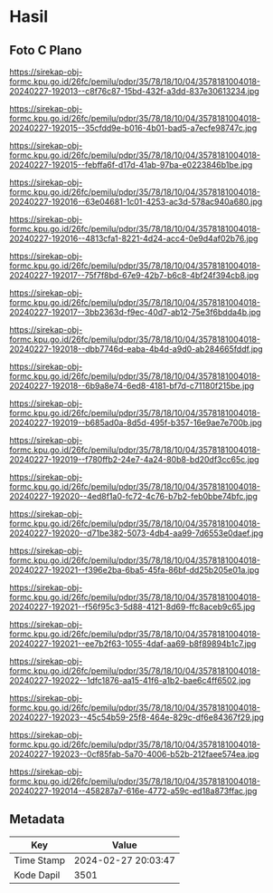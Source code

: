 # Hasil

## Foto C Plano

https://sirekap-obj-formc.kpu.go.id/26fc/pemilu/pdpr/35/78/18/10/04/3578181004018-20240227-192013--c8f76c87-15bd-432f-a3dd-837e30613234.jpg

https://sirekap-obj-formc.kpu.go.id/26fc/pemilu/pdpr/35/78/18/10/04/3578181004018-20240227-192015--35cfdd9e-b016-4b01-bad5-a7ecfe98747c.jpg

https://sirekap-obj-formc.kpu.go.id/26fc/pemilu/pdpr/35/78/18/10/04/3578181004018-20240227-192015--febffa6f-d17d-41ab-97ba-e0223846b1be.jpg

https://sirekap-obj-formc.kpu.go.id/26fc/pemilu/pdpr/35/78/18/10/04/3578181004018-20240227-192016--63e04681-1c01-4253-ac3d-578ac940a680.jpg

https://sirekap-obj-formc.kpu.go.id/26fc/pemilu/pdpr/35/78/18/10/04/3578181004018-20240227-192016--4813cfa1-8221-4d24-acc4-0e9d4af02b76.jpg

https://sirekap-obj-formc.kpu.go.id/26fc/pemilu/pdpr/35/78/18/10/04/3578181004018-20240227-192017--75f7f8bd-67e9-42b7-b6c8-4bf24f394cb8.jpg

https://sirekap-obj-formc.kpu.go.id/26fc/pemilu/pdpr/35/78/18/10/04/3578181004018-20240227-192017--3bb2363d-f9ec-40d7-ab12-75e3f6bdda4b.jpg

https://sirekap-obj-formc.kpu.go.id/26fc/pemilu/pdpr/35/78/18/10/04/3578181004018-20240227-192018--dbb7746d-eaba-4b4d-a9d0-ab284665fddf.jpg

https://sirekap-obj-formc.kpu.go.id/26fc/pemilu/pdpr/35/78/18/10/04/3578181004018-20240227-192018--6b9a8e74-6ed8-4181-bf7d-c71180f215be.jpg

https://sirekap-obj-formc.kpu.go.id/26fc/pemilu/pdpr/35/78/18/10/04/3578181004018-20240227-192019--b685ad0a-8d5d-495f-b357-16e9ae7e700b.jpg

https://sirekap-obj-formc.kpu.go.id/26fc/pemilu/pdpr/35/78/18/10/04/3578181004018-20240227-192019--f780ffb2-24e7-4a24-80b8-bd20df3cc65c.jpg

https://sirekap-obj-formc.kpu.go.id/26fc/pemilu/pdpr/35/78/18/10/04/3578181004018-20240227-192020--4ed8f1a0-fc72-4c76-b7b2-feb0bbe74bfc.jpg

https://sirekap-obj-formc.kpu.go.id/26fc/pemilu/pdpr/35/78/18/10/04/3578181004018-20240227-192020--d71be382-5073-4db4-aa99-7d6553e0daef.jpg

https://sirekap-obj-formc.kpu.go.id/26fc/pemilu/pdpr/35/78/18/10/04/3578181004018-20240227-192021--f396e2ba-6ba5-45fa-86bf-dd25b205e01a.jpg

https://sirekap-obj-formc.kpu.go.id/26fc/pemilu/pdpr/35/78/18/10/04/3578181004018-20240227-192021--f56f95c3-5d88-4121-8d69-ffc8aceb9c65.jpg

https://sirekap-obj-formc.kpu.go.id/26fc/pemilu/pdpr/35/78/18/10/04/3578181004018-20240227-192021--ee7b2f63-1055-4daf-aa69-b8f89894b1c7.jpg

https://sirekap-obj-formc.kpu.go.id/26fc/pemilu/pdpr/35/78/18/10/04/3578181004018-20240227-192022--1dfc1876-aa15-41f6-a1b2-bae6c4ff6502.jpg

https://sirekap-obj-formc.kpu.go.id/26fc/pemilu/pdpr/35/78/18/10/04/3578181004018-20240227-192023--45c54b59-25f8-464e-829c-df6e84367f29.jpg

https://sirekap-obj-formc.kpu.go.id/26fc/pemilu/pdpr/35/78/18/10/04/3578181004018-20240227-192023--0cf85fab-5a70-4006-b52b-212faee574ea.jpg

https://sirekap-obj-formc.kpu.go.id/26fc/pemilu/pdpr/35/78/18/10/04/3578181004018-20240227-192014--458287a7-616e-4772-a59c-ed18a873ffac.jpg


## Metadata

| Key        | Value               |
| ---------- | ------------------- |
| Time Stamp | 2024-02-27 20:03:47 |
| Kode Dapil | 3501                |



